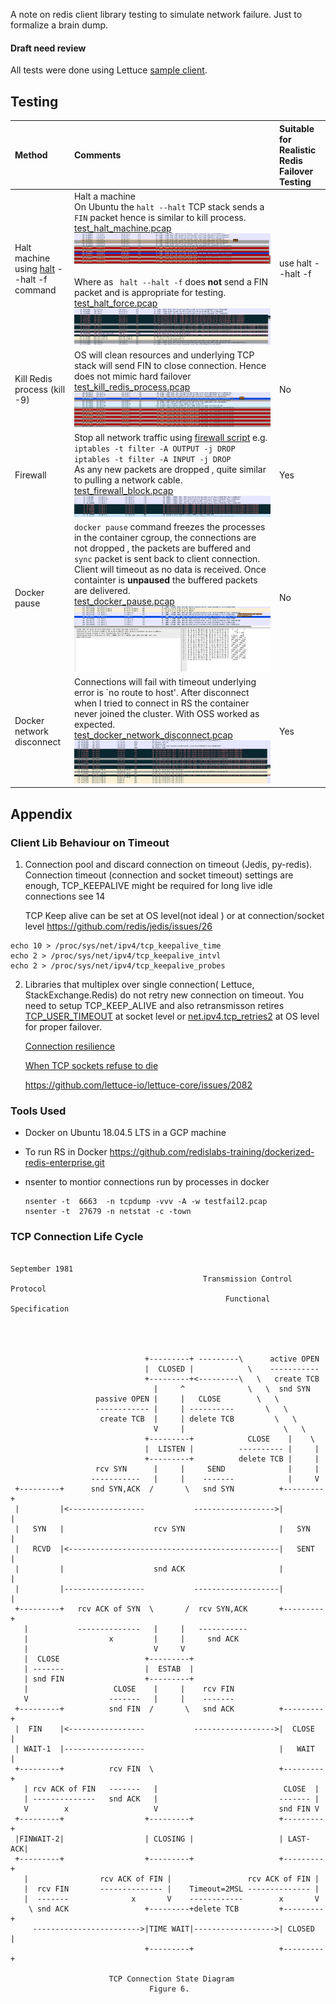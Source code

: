 A note on  redis client library testing to simulate network failure. Just to formalize a brain dump.

#### Draft need review

All tests were done using Lettuce [sample client](./testlettuce).

## Testing 

| Method                                                       | Comments                                                     | Suitable for Realistic Redis Failover Testing              |
| :----------------------------------------------------------- | :----------------------------------------------------------- | :------------------ |
| Halt machine using [halt](https://man7.org/linux/man-pages/man8/halt.8.html) --halt -f command | Halt a machine <br> On Ubuntu the `halt --halt`  TCP stack  sends a `FIN` packet hence is similar to kill process. <br>  [test_halt_machine.pcap](./test_halt_machine.pcap) ![test_halt_machine_pcap](./test_halt_machine_pcap.png)<br><br> Where as ` halt --halt -f`  does **not** send a  FIN packet and is appropriate for testing. <br>  [test_halt_force.pcap](./test_halt_force.pcap) ![test_halt_force_pcap](./test_halt_force_pcap.png) | use halt --halt -f |
| Kill Redis process (kill -9)                                 | OS will clean resources and  underlying TCP stack   will send  FIN to close connection. Hence does not mimic hard failover<br>  [test_kill_redis_process.pcap](./test_kill_redis_process.pcap) ![test_kill_redis_process_pcap](./test_kill_redis_process_pcap.png) | No                 |
| Firewall                                                     | Stop all network traffic using [firewall script](./fail.sh)  e.g. <br>  `iptables -t filter -A OUTPUT -j DROP` <br> `iptables -t filter -A INPUT -j DROP` <br>As any new packets are dropped , quite similar to pulling a network cable. <br> [test_firewall_block.pcap](./test_firewall_block.pcap) ![test_firewall_block_pcap](./test_firewall_block_pcap.png) | Yes                |
| Docker pause                                                 | `docker pause`  command freezes the processes in the container cgroup, the connections are not dropped , the packets are  buffered and  `sync` packet is sent back to client connection. Client will timeout as no data is received. Once containter is **unpaused** the buffered packets are delivered.<br>  [test_docker_pause.pcap](./test_docker_pause.pcap) <br> ![test_docker_pause_pcap](./test_docker_pause_pcap.png) | No                 |
| Docker network disconnect                                    | Connections will fail with  timeout underlying error is   `no route to host'. After disconnect when I tried to connect in RS the container never joined the cluster. With OSS worked as expected. <br>  [test_docker_network_disconnect.pcap](./test_docker_network_disconnect.pcap) <br>![test_docker_network_disconnect_pcap](./test_docker_network_disconnect_pcap.png) | Yes                |



## Appendix

### Client Lib Behaviour on Timeout

1. Connection pool and discard connection on timeout (Jedis, py-redis).  Connection timeout (connection and socket timeout)  settings are enough, TCP_KEEPALIVE might be required for long live idle connections see  14 

   TCP Keep alive can be set at OS level(not ideal ) or at connection/socket level https://github.com/redis/jedis/issues/26

```
echo 10 > /proc/sys/net/ipv4/tcp_keepalive_time
echo 2 > /proc/sys/net/ipv4/tcp_keepalive_intvl
echo 2 > /proc/sys/net/ipv4/tcp_keepalive_probes
```



2. Libraries that multiplex over single connection( Lettuce, StackExchange.Redis) do not retry new  connection on timeout. You need to setup TCP_KEEP_ALIVE and also retransmisson retires [TCP_USER_TIMEOUT](https://tools.ietf.org/html/rfc5482) at socket level or [net.ipv4.tcp_retries2](https://man7.org/linux/man-pages/man7/tcp.7.html) at OS level for proper failover.

   [Connection resilience](https://learn.microsoft.com/en-gb/azure/azure-cache-for-redis/cache-best-practices-connection)

   [When TCP sockets refuse to die](https://blog.cloudflare.com/when-tcp-sockets-refuse-to-die/)

   https://github.com/lettuce-io/lettuce-core/issues/2082 

### Tools Used
* Docker on Ubuntu 18.04.5 LTS in a GCP machine

* To run RS in Docker https://github.com/redislabs-training/dockerized-redis-enterprise.git

* nsenter to montior connections  run by processes in docker

  ```
  nsenter -t  6663  -n tcpdump -vvv -A -w testfail2.pcap
  nsenter -t  27679 -n netstat -c -town
  ```


### TCP Connection Life Cycle

```

September 1981
                                           Transmission Control Protocol
                                                Functional Specification




                              +---------+ ---------\      active OPEN
                              |  CLOSED |            \    -----------
                              +---------+<---------\   \   create TCB
                                |     ^              \   \  snd SYN
                   passive OPEN |     |   CLOSE        \   \
                   ------------ |     | ----------       \   \
                    create TCB  |     | delete TCB         \   \
                                V     |                      \   \
                              +---------+            CLOSE    |    \
                              |  LISTEN |          ---------- |     |
                              +---------+          delete TCB |     |
                   rcv SYN      |     |     SEND              |     |
                  -----------   |     |    -------            |     V
 +---------+      snd SYN,ACK  /       \   snd SYN          +---------+
 |         |<-----------------           ------------------>|         |
 |   SYN   |                    rcv SYN                     |   SYN   |
 |   RCVD  |<-----------------------------------------------|   SENT  |
 |         |                    snd ACK                     |         |
 |         |------------------           -------------------|         |
 +---------+   rcv ACK of SYN  \       /  rcv SYN,ACK       +---------+
   |           --------------   |     |   -----------
   |                  x         |     |     snd ACK
   |                            V     V
   |  CLOSE                   +---------+
   | -------                  |  ESTAB  |
   | snd FIN                  +---------+
   |                   CLOSE    |     |    rcv FIN
   V                  -------   |     |    -------
 +---------+          snd FIN  /       \   snd ACK          +---------+
 |  FIN    |<-----------------           ------------------>|  CLOSE  |
 | WAIT-1  |------------------                              |   WAIT  |
 +---------+          rcv FIN  \                            +---------+
   | rcv ACK of FIN   -------   |                            CLOSE  |
   | --------------   snd ACK   |                           ------- |
   V        x                   V                           snd FIN V
 +---------+                  +---------+                   +---------+
 |FINWAIT-2|                  | CLOSING |                   | LAST-ACK|
 +---------+                  +---------+                   +---------+
   |                rcv ACK of FIN |                 rcv ACK of FIN |
   |  rcv FIN       -------------- |    Timeout=2MSL -------------- |
   |  -------              x       V    ------------        x       V
    \ snd ACK                 +---------+delete TCB         +---------+
     ------------------------>|TIME WAIT|------------------>| CLOSED  |
                              +---------+                   +---------+

                      TCP Connection State Diagram
                               Figure 6.
```

